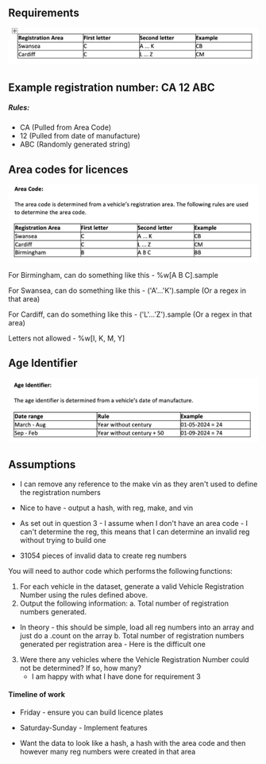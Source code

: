 ## Requirements

![alt text](documentation/image-1.png)


## Example registration number: CA 12 ABC 

##### Rules:
- CA (Pulled from Area Code) 
- 12 (Pulled from date of manufacture)
- ABC (Randomly generated string)


## Area codes for licences

![alt text](documentation/image-2.png)

For Birmingham, can do something like this - %w[A B C].sample

For Swansea, can do something like this - ('A'...'K').sample (Or a regex in that area)

For Cardiff, can do something like this - ('L'...'Z').sample (Or a regex in that area)

Letters not allowed - %w[I, K, M, Y]

## Age Identifier

![alt text](documentation/image-3.png)

## Assumptions

- I can remove any reference to the make vin as they aren't used to define the registration numbers
- Nice to have - output a hash, with reg, make, and vin

- As set out in question 3 - I assume when I don't have an area code - I can't determine the reg, this means that I can determine an invalid reg without trying to build one
- 31054 pieces of invalid data to create reg numbers


You will need to author code which performs the following functions:

1.	For each vehicle in the dataset, generate a valid Vehicle Registration Number using the rules defined above.  
2.	Output the following information:
a.	Total number of registration numbers generated.
- In theory - this should be simple, load all reg numbers into an array and just do a .count on the array
b.	Total number of registration numbers generated per registration area - Here is the difficult one
3. Were there any vehicles where the Vehicle Registration Number could not be determined? If so, how many? 
   - I am happy with what I have done for requirement 3

#### Timeline of work
- Friday - ensure you can build licence plates
- Saturday-Sunday - Implement features


- Want the data to look like a hash, a hash with the area code and then however many reg numbers were created in that area